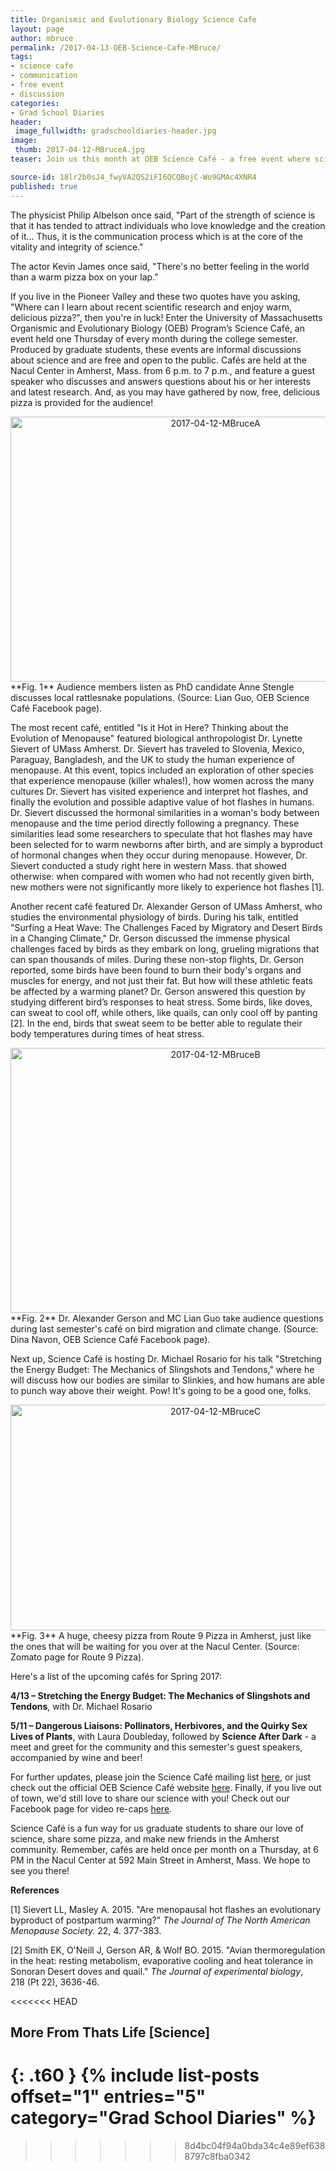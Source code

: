 ```yaml
---
title: Organismic and Evolutionary Biology Science Cafe
layout: page
author: mbruce
permalink: /2017-04-13-OEB-Science-Cafe-MBruce/
tags:
- science cafe
- communication
- free event
- discussion
categories:
- Grad School Diaries
header:
 image_fullwidth: gradschooldiaries-header.jpg
image:
 thumb: 2017-04-12-MBruceA.jpg
teaser: Join us this month at OEB Science Café - a free event where scientists and community members meet to share ideas and pizza.

source-id: 18lr2b0sJ4_fwyVA2QS2iFI6QCQBojC-Wo9GMAc4XNR4
published: true
---
```

The physicist Philip Albelson once said, "Part of the strength of science is that it has tended to attract individuals who love knowledge and the creation of it… Thus, it is the communication process which is at the core of the vitality and integrity of science." 

The actor Kevin James once said, "There's no better feeling in the world than a warm pizza box on your lap."

If you live in the Pioneer Valley and these two quotes have you asking, "Where can I learn about recent scientific research and enjoy warm, delicious pizza?", then you're in luck! Enter the University of Massachusetts Organismic and Evolutionary Biology (OEB) Program’s Science Café, an event held one Thursday of every month during the college semester. Produced by graduate students, these events are informal discussions about science and are free and open to the public. Cafés are held at the Nacul Center in Amherst, Mass. from 6 p.m. to 7 p.m., and feature a guest speaker who discusses and answers questions about his or her interests and latest research.  And, as you may have gathered by now, free, delicious pizza is provided for the audience! 

<center><a data-flickr-embed="true"  href="https://www.flickr.com/photos/139839751@N06/33190719673/in/dateposted-friend/" title="2017-04-12-MBruceA"><img src="https://c1.staticflickr.com/4/3931/33190719673_b0bb269ba5_z.jpg" width="640" height="424" alt="2017-04-12-MBruceA"></a><script async src="//embedr.flickr.com/assets/client-code.js" charset="utf-8"></script></center>
**Fig. 1** Audience members listen as PhD candidate Anne Stengle discusses local rattlesnake populations. (Source: Lian Guo, OEB Science Café Facebook page).

The most recent café, entitled "Is it Hot in Here? Thinking about the Evolution of Menopause" featured biological anthropologist Dr. Lynette Sievert of UMass Amherst. Dr. Sievert has traveled to Slovenia, Mexico, Paraguay, Bangladesh, and the UK to study the human experience of menopause. At this event, topics included an exploration of other species that experience menopause (killer whales!), how women across the many cultures Dr. Sievert has visited experience and interpret hot flashes, and finally the evolution and possible adaptive value of hot flashes in humans. Dr. Sievert discussed the hormonal similarities in a woman's body between menopause and the time period directly following a pregnancy. These similarities lead some researchers to speculate that hot flashes may have been selected for to warm newborns after birth, and are simply a byproduct of hormonal changes when they occur during menopause.  However, Dr. Sievert conducted a study right here in western Mass. that showed otherwise: when compared with women who had not recently given birth, new mothers were not significantly more likely to experience hot flashes [1].

Another recent café featured Dr. Alexander Gerson of UMass Amherst, who studies the environmental physiology of birds. During his talk, entitled "Surfing a Heat Wave: The Challenges Faced by Migratory and Desert Birds in a Changing Climate," Dr. Gerson discussed the immense physical challenges faced by birds as they embark on long, grueling migrations that can span thousands of miles. During these non-stop flights, Dr. Gerson reported, some birds have been found to burn their body's organs and muscles for energy, and not just their fat. But how will these athletic feats be affected by a warming planet? Dr. Gerson answered this question by studying different bird’s responses to heat stress. Some birds, like doves, can sweat to cool off, while others, like quails, can only cool off by panting [2]. In the end, birds that sweat seem to be better able to regulate their body temperatures during times of heat stress.

<center><a data-flickr-embed="true"  href="https://www.flickr.com/photos/139839751@N06/33618055090/in/dateposted-friend/" title="2017-04-12-MBruceB"><img src="https://c1.staticflickr.com/3/2888/33618055090_10d7bfcfe0_z.jpg" width="640" height="424" alt="2017-04-12-MBruceB"></a><script async src="//embedr.flickr.com/assets/client-code.js" charset="utf-8"></script></center>
**Fig. 2** Dr. Alexander Gerson and MC Lian Guo take audience questions during last semester's café on bird migration and climate change. (Source: Dina Navon, OEB Science Café Facebook page).

Next up, Science Café is hosting Dr. Michael Rosario for his talk "Stretching the Energy Budget: The Mechanics of Slingshots and Tendons," where he will discuss how our bodies are similar to Slinkies, and how humans are able to punch way above their weight. Pow! It's going to be a good one, folks. 

<center><a data-flickr-embed="true"  href="https://www.flickr.com/photos/139839751@N06/33190719503/in/dateposted-friend/" title="2017-04-12-MBruceC"><img src="https://c1.staticflickr.com/3/2949/33190719503_aa3d8c3ab7_z.jpg" width="640" height="361" alt="2017-04-12-MBruceC"></a><script async src="//embedr.flickr.com/assets/client-code.js" charset="utf-8"></script></center>
**Fig. 3** A huge, cheesy pizza from Route 9 Pizza in Amherst, just like the ones that will be waiting for you over at the Nacul Center. (Source: Zomato page for Route 9 Pizza). 


Here's a list of the upcoming cafés for Spring 2017:

**4/13 – Stretching the Energy Budget: The Mechanics of Slingshots and Tendons**, with Dr. Michael Rosario

**5/11 – Dangerous Liaisons: Pollinators, Herbivores, and the Quirky Sex Lives of Plants**, with Laura Doubleday, followed by **Science After Dark** - a meet and greet for the community and this semester's guest speakers, accompanied by wine and beer!

For further updates, please join the Science Café mailing list [here](http://oebsciencecafe.us13.list-manage2.com/subscribe?u=0815deaeb0f72a609b883f842&id=39d6371adf), or just check out the official OEB Science Café website [here](https://oebsciencecafe.org/). Finally, if you live out of town, we'd still love to share our science with you! Check out our Facebook page for video re-caps [here](https://www.facebook.com/Science-Cafe-288831481143086/). 

Science Café is a fun way for us graduate students to share our love of science, share some pizza, and make new friends in the Amherst community. Remember, cafés are held once per month on a Thursday, at 6 PM in the Nacul Center at 592 Main Street in Amherst, Mass. We hope to see you there!

**References**

[1] Sievert LL, Masley A. 2015. "Are menopausal hot flashes an evolutionary byproduct of postpartum warming?" *The Journal of The North American Menopause Society.* 22, 4. 377-383. 

[2] Smith EK, O'Neill J, Gerson AR, & Wolf BO. 2015. "Avian thermoregulation in the heat: resting metabolism, evaporative cooling and heat tolerance in Sonoran Desert doves and quail." *The Journal of experimental biology*, 218 (Pt 22), 3636-46.

<<<<<<< HEAD
## More From Thats Life [Science]
{: .t60 }
{% include list-posts offset="1" entries="5" category="Grad School Diaries" %}
=======
>>>>>>> 8d4bc04f94a0bda34c4e89ef6388797c8fba0342
